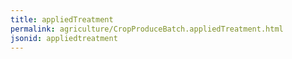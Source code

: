 ```yaml
---
title: appliedTreatment
permalink: agriculture/CropProduceBatch.appliedTreatment.html
jsonid: appliedtreatment
---
```

